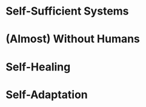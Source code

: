 # Self-Sufficient Systems


<!-- .slide: data-background="img/humans.jpg" -->
# (Almost) Without Humans


# Self-Healing


# Self-Adaptation
